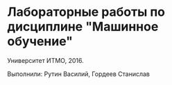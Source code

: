 # Лабораторные работы по дисциплине "Машинное обучение"
Университет ИТМО, 2016.

Выполнили: Рутин Василий, Гордеев Станислав
